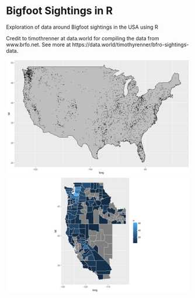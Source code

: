 # Bigfoot Sightings in R
<p>Exploration of data around Bigfoot sightings in the USA using R</p>

<p>Credit to timothrenner at data.world for compiling the data from www.brfo.net.  See more at https://data.world/timothyrenner/bfro-sightings-data.</p>

<img src="https://github.com/zgongaware/BigfootSightingsinR/blob/master/AllSightings.png?raw=true" />
<img src="https://github.com/zgongaware/BigfootSightingsinR/blob/master/westcoast.png?raw=true" />